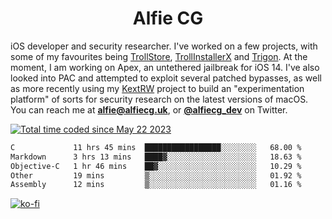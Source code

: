 <h1 align="center">Alfie CG</h1>

iOS developer and security researcher. I've worked on a few projects, with some of my favourites being [TrollStore](https://github.com/opa334/TrollStore), [TrollInstallerX](https://github.com/alfiecg24/TrollInstallerX) and [Trigon](https://github.com/alfiecg24/Trigon). At the moment, I am working on Apex, an untethered jailbreak for iOS 14. I've also looked into PAC and attempted to exploit several patched bypasses, as well as more recently using my [KextRW](https://github.com/alfiecg24/KextRW) project to build an "experimentation platform" of sorts for security research on the latest versions of macOS. You can reach me at **alfie@alfiecg.uk**, or **[@alfiecg_dev](https://twitter.com/alfiecg_dev)** on Twitter.

<a href="https://wakatime.com/@61592169-b9cf-4af8-b6fa-8ac7d4369b01"><img src="https://wakatime.com/badge/user/61592169-b9cf-4af8-b6fa-8ac7d4369b01.svg" alt="Total time coded since May 22 2023" /></a>
<!---
<img align="center" src="/github-metrics.svg" alt="Metrics" width="500">
-->

 <!--[![GitHub Streak](https://streak-stats.demolab.com/?user=alfiecg24)](https://git.io/streak-stats)-->

<!--START_SECTION:waka-->

```txt
C             11 hrs 45 mins  █████████████████░░░░░░░░   68.00 %
Markdown      3 hrs 13 mins   ████▓░░░░░░░░░░░░░░░░░░░░   18.63 %
Objective-C   1 hr 46 mins    ██▓░░░░░░░░░░░░░░░░░░░░░░   10.29 %
Other         19 mins         ▒░░░░░░░░░░░░░░░░░░░░░░░░   01.92 %
Assembly      12 mins         ▒░░░░░░░░░░░░░░░░░░░░░░░░   01.16 %
```

<!--END_SECTION:waka-->

[![ko-fi](https://ko-fi.com/img/githubbutton_sm.svg)](https://ko-fi.com/M4M5R3BHU)
